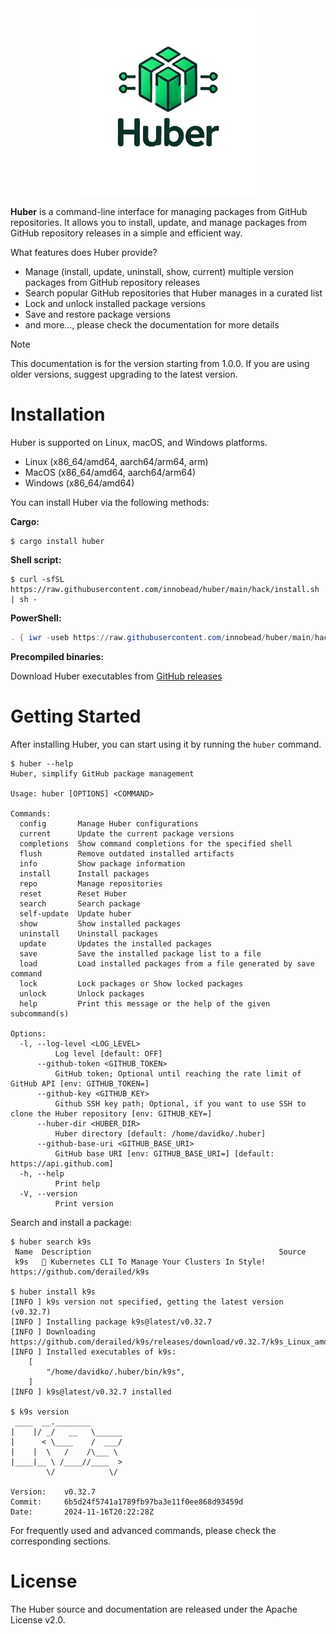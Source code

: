 <div align="center" style="text-align: center;">
<img src="./docs/src/images/huber_logo.png" alt="huber" style="width:300px;"/>
</div>

**Huber** is a command-line interface for managing packages from GitHub repositories. It allows you to install, update, and manage packages from GitHub repository releases in a simple and efficient
way.

What features does Huber provide?

- Manage (install, update, uninstall, show, current) multiple version packages from GitHub repository releases
- Search popular GitHub repositories that Huber manages in a curated list
- Lock and unlock installed package versions
- Save and restore package versions
- and more..., please check the documentation for more details

> [!NOTE]  
> This documentation is for the version starting from 1.0.0. If you are using older versions, suggest upgrading to the latest version.

# Installation

Huber is supported on Linux, macOS, and Windows platforms.

- Linux (x86_64/amd64, aarch64/arm64, arm)
- MacOS (x86_64/amd64, aarch64/arm64)
- Windows (x86_64/amd64)

You can install Huber via the following methods:

**Cargo:**

```shell
$ cargo install huber
```

**Shell script:**

```shell
$ curl -sfSL https://raw.githubusercontent.com/innobead/huber/main/hack/install.sh | sh -
```

**PowerShell:**

```powershell
. { iwr -useb https://raw.githubusercontent.com/innobead/huber/main/hack/windows/install.ps1 } | iex; install
```

**Precompiled binaries:**

Download Huber executables from [GitHub releases](https://github.com/innobead/huber/releases)

# Getting Started

After installing Huber, you can start using it by running the `huber` command.

```shell
$ huber --help
Huber, simplify GitHub package management

Usage: huber [OPTIONS] <COMMAND>

Commands:
  config       Manage Huber configurations
  current      Update the current package versions
  completions  Show command completions for the specified shell
  flush        Remove outdated installed artifacts
  info         Show package information
  install      Install packages
  repo         Manage repositories
  reset        Reset Huber
  search       Search package
  self-update  Update huber
  show         Show installed packages
  uninstall    Uninstall packages
  update       Updates the installed packages
  save         Save the installed package list to a file
  load         Load installed packages from a file generated by save command
  lock         Lock packages or Show locked packages
  unlock       Unlock packages
  help         Print this message or the help of the given subcommand(s)

Options:
  -l, --log-level <LOG_LEVEL>
          Log level [default: OFF]
      --github-token <GITHUB_TOKEN>
          GitHub token; Optional until reaching the rate limit of GitHub API [env: GITHUB_TOKEN=]
      --github-key <GITHUB_KEY>
          Github SSH key path; Optional, if you want to use SSH to clone the Huber repository [env: GITHUB_KEY=]
      --huber-dir <HUBER_DIR>
          Huber directory [default: /home/davidko/.huber]
      --github-base-uri <GITHUB_BASE_URI>
          GitHub base URI [env: GITHUB_BASE_URI=] [default: https://api.github.com]
  -h, --help
          Print help
  -V, --version
          Print version
```

Search and install a package:

```shell
$ huber search k9s
 Name  Description                                          Source 
 k9s   🐶 Kubernetes CLI To Manage Your Clusters In Style!  https://github.com/derailed/k9s 
 
$ huber install k9s
[INFO ] k9s version not specified, getting the latest version (v0.32.7)
[INFO ] Installing package k9s@latest/v0.32.7
[INFO ] Downloading https://github.com/derailed/k9s/releases/download/v0.32.7/k9s_Linux_amd64.tar.gz
[INFO ] Installed executables of k9s:
    [
        "/home/davidko/.huber/bin/k9s",
    ]
[INFO ] k9s@latest/v0.32.7 installed

$ k9s version
 ____  __.________       
|    |/ _/   __   \______
|      < \____    /  ___/
|    |  \   /    /\___ \ 
|____|__ \ /____//____  >
        \/            \/ 

Version:    v0.32.7
Commit:     6b5d24f5741a1789fb97ba3e11f0ee868d93459d
Date:       2024-11-16T20:22:28Z
```

For frequently used and advanced commands, please check the corresponding sections.

# License

The Huber source and documentation are released under the Apache License v2.0.